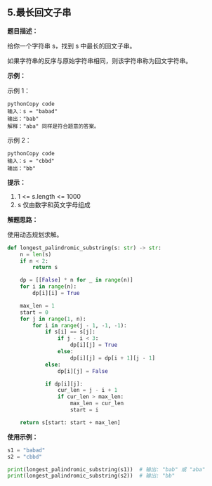 





## 5.最长回文子串

**题目描述：**

给你一个字符串 s，找到 s 中最长的回文子串。

如果字符串的反序与原始字符串相同，则该字符串称为回文字符串。

**示例：**

示例 1：

```
pythonCopy code
输入：s = "babad"
输出："bab"
解释："aba" 同样是符合题意的答案。

```

示例 2：

```
pythonCopy code
输入：s = "cbbd"
输出："bb"

```

**提示：**

1. 1 <= s.length <= 1000
2. s 仅由数字和英文字母组成











**解题思路：**

使用动态规划求解。

```python
def longest_palindromic_substring(s: str) -> str:
    n = len(s)
    if n < 2:
        return s

    dp = [[False] * n for _ in range(n)]
    for i in range(n):
        dp[i][i] = True

    max_len = 1
    start = 0
    for j in range(1, n):
        for i in range(j - 1, -1, -1):
            if s[i] == s[j]:
                if j - i < 3:
                    dp[i][j] = True
                else:
                    dp[i][j] = dp[i + 1][j - 1]
            else:
                dp[i][j] = False

            if dp[i][j]:
                cur_len = j - i + 1
                if cur_len > max_len:
                    max_len = cur_len
                    start = i

    return s[start: start + max_len]

```





**使用示例：**

```python
s1 = "babad"
s2 = "cbbd"

print(longest_palindromic_substring(s1))  # 输出: "bab" 或 "aba"
print(longest_palindromic_substring(s2))  # 输出: "bb"
```



